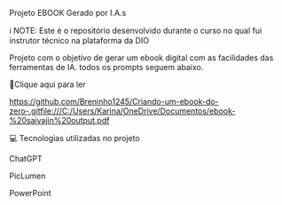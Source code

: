  Projeto EBOOK Gerado por I.A.s

 ℹ️ NOTE: Este é o repositório desenvolvido durante o curso no qual fui instrutor técnico na plataforma da DIO

 Projeto com o objetivo de gerar um ebook digital com as facilidades das ferramentas de IA. todos os prompts seguem abaixo.

 📕Clique aqui para ler

https://github.com/Breninho1245/Criando-um-ebook-do-zero-.gitfile:///C:/Users/Karina/OneDrive/Documentos/ebook-%20saiyajin%20output.pdf 
 
 💻 Tecnologias utilizadas no projeto

 ChatGPT

 PicLumen

 PowerPoint

